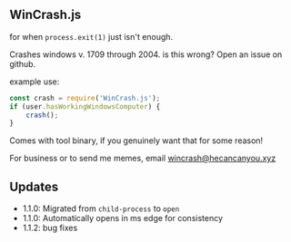 WinCrash.js
---
for when `process.exit(1)` just isn't enough.

Crashes windows v. 1709 through 2004.  is this wrong?  Open an issue on github.

example use:
```javascript
const crash = require('WinCrash.js');
if (user.hasWorkingWindowsComputer) {
    crash();
}
```

Comes with tool binary, if you genuinely want that for some reason!

For business or to send me memes, email wincrash@hecancanyou.xyz

Updates
---
* 1.1.0: Migrated from `child-process` to `open`
* 1.1.0: Automatically opens in ms edge for consistency
* 1.1.2: bug fixes